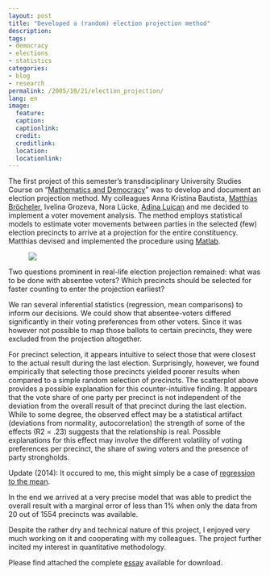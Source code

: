 ```yaml
---
layout: post
title: "Developed a (random) election projection method"
description:
tags:
- democracy
- elections
- statistics
categories:
- blog
- research
permalink: /2005/10/21/election_projection/
lang: en
image:
  feature:
  caption:
  captionlink:
  credit:
  creditlink:
  location:
  locationlink:
---
```


The first project of this semester’s transdisciplinary University Studies Course on “[Mathematics and Democracy](http://www.jacobs-university.de/academics/courses/Fall_2005/USC/020008_1/)” was to develop and document an election projection method.
My colleagues Anna Kristina Bautista, [Matthias Bröcheler](http://www.matthiasb.com), Ivelina Grozeva, Nora Lücke, [Adina Luican](http://www.physics.rutgers.edu/~aluican/) and me decided to implement a voter movement analysis.
The method employs statistical models to estimate voter movements between parties in the selected (few) election precincts to arrive at a projection for the entire constituency.
Matthias devised and implemented the procedure using [Matlab](http://www.mathworks.com/).

<!--more-->

<figure>
    <a href="http://dl.dropboxusercontent.com/u/5341489/images/election-projection.jpg"><img src="http://dl.dropboxusercontent.com/u/5341489/images/election-projection.jpg"></a>
</figure>

Two questions prominent in real-life election projection remained:
what was to be done with absentee voters?
Which precincts should be selected for faster counting to enter the projection earliest?

We ran several inferential statistics (regression, mean comparisons) to inform our decisions.
We could show that absentee-voters differed significantly in their voting preferences from other voters.
Since it was however not possible to map those ballots to certain precincts, they were excluded from the projection altogether.

For precinct selection, it appears intuitive to select those that were closest to the actual result during the last election.
Surprisingly, however, we found empirically that selecting those precincts yielded poorer results when compared to a simple random selection of precincts.
The scatterplot above provides a possible explanation for this counter-intuitive finding.
It appears that the vote share of one party per precinct is not independent of the deviation from the overall result of that precinct during the last election.
While to some degree, the observed effect may be a statistical artifact (deviations from normality, autocorrelation) the strength of some of the effects (R2 = .23) suggests that the relationship is real.
Possible explanations for this effect may involve the different volatility of voting preferences per precinct, the share of swing voters and the presence of party strongholds.

Update (2014): It occured to me, this might simply be a case of [regression to the mean](http://en.wikipedia.org/wiki/Regression_toward_the_mean).

In the end we arrived at a very precise model that was able to predict the overall result with a marginal error of less than 1% when only the data from 20 out of 1554 precincts was available.

Despite the rather dry and technical nature of this project, I enjoyed very much working on it and cooperating with my colleagues.
The project further incited my interest in quantitative methodology.

Please find attached the complete [essay](http://dl.dropboxusercontent.com/u/5341489/images/documentation_a-bautista-m-broecheler-i-grozeva-n-luecke-a-luican-m-held.pdf) available for download.